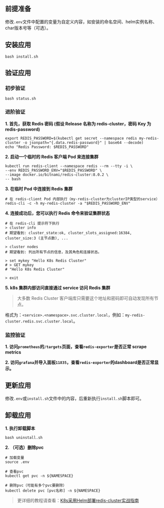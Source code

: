 前提准备
---

修改`.env`文件中配置的变量为自定义内容，如安装的命名空间、helm实例名称、char版本号等（可选）。

安装应用
---

```shell
bash install.sh
```

验证应用
---

### 初步验证

```shell
bash status.sh
```

### 进阶验证

**1. 首先，获取 Redis 密码 (假设 Release 名称为 redis-cluster，密码 Key 为 redis-password)**

```shell
export REDIS_PASSWORD=$(kubectl get secret --namespace redis my-redis-cluster -o jsonpath="{.data.redis-password}" | base64 --decode)
echo "Redis Password: $REDIS_PASSWORD"
```
   
**2. 启动一个临时的 Redis 客户端 Pod 来连接集群**

```shell
kubectl run redis-client --namespace redis --rm --tty -i \
--env REDIS_PASSWORD_ENV="$REDIS_PASSWORD" \
--image docker.io/bitnami/redis-cluster:8.0.2 \
-- bash
```
   
**3. 在临时 Pod 中连接到 Redis 集群**

```shell
# 在 redis-client Pod 内部执行（my-redis-cluster为clusterIP类型的service）
redis-cli -c -h my-redis-cluster -a "$REDIS_PASSWORD_ENV"
```

**4. 连接成功后，您可以执行 Redis 命令来验证集群状态**

```shell
# 在 redis-cli 提示符下执行
> cluster info
# 期望看到: cluster_state:ok, cluster_slots_assigned:16384, cluster_size:3 (主节点数), ...

> cluster nodes
# 期望看到: 列出所有节点的信息，及其角色和连接状态。

> set mykey "Hello K8s Redis Cluster"
# > GET mykey
# "Hello K8s Redis Cluster"

> exit
```
   
**5. k8s 集群内部访问直接通过 service 访问 Redis 集群**

> 大多数 Redis Cluster 客户端库只需要这个地址和密码即可自动发现所有节点。

格式为：`<service>.<namespace>.svc.cluster.local`，例如：`my-redis-cluster.redis.svc.cluster.local`。

### 监控验证

**1. 访问`prometheus`的`/targets`页面，查看`redis-exporter`是否正常 scrape metrics**

**2. 访问`grafana`并导入面板`11835`，查看`redis-exporter`的dashboard是否正常显示。**
    

更新应用
---

修改`.env`或`install.sh`文件中的内容，后重新执行`install.sh`脚本即可。

卸载应用
---

**1. 执行卸载脚本**

```shell
bash uninstall.sh
```

**2. （可选）删除pvc**

```shell
# 加载变量
source .env

# 查看pvc
kubectl get pvc -n ${NAMESPACE}

# 删除pvc（可能有多个pvc要删除）
kubectl delete pvc [pvc名称] -n ${NAMESPACE}
```

> 更详细的教程请查看：[K8s采用Helm部署redis-cluster实战指南](https://lbs.wiki/pages/5c36b781/)
